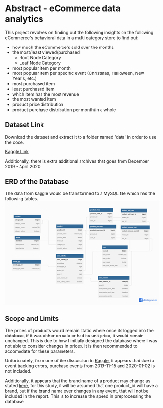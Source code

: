 # Abstract - eCommerce data analytics
This project revolves on finding out the following insights on the following eCommerce's behavioral data in a multi category store to find out:
- how much the eCommerce's sold over the months
- the most/least viewed/purchased
  - Root Node Category
  - Leaf Node Category
- most popular item per month
- most popular item per specific event (Christmas, Halloween, New Year's, etc.)
- most purchased item
- least purchased item
- which item has the most revenue
- the most wanted item
- product price distribution
- product purchase distribution per month/in a whole

## Dataset Link
Download the dataset and extract it to a folder named 'data' in order to use the code.

[Kaggle Link](https://www.kaggle.com/datasets/mkechinov/ecommerce-behavior-data-from-multi-category-store?select=2019-Oct.csv)

Additionally, there is extra additional archives that goes from December 2019 - April 2020.

## ERD of the Database
The data from kaggle would be transformed to a MySQL file which has the following tables.
![ECommerce ERD](https://github.com/aronnicksnts/kaggle-projects/blob/main/eCommerce%20Data%20Analytics/ECommerce%20ERD.png)

## Scope and Limits
The prices of products would remain static where once its logged into the database, if it was either on sale or had its unit price, it would remain unchanged. This is due to how I initially designed the database where I was not able to consider changes in prices. It is then recommended to accomodate for these parameters.

Unfortunately, from one of the discussion in [Kaggle](https://www.kaggle.com/datasets/mkechinov/ecommerce-behavior-data-from-multi-category-store/discussion/230883), it appears that due to event tracking errors, purchase events from 2019-11-15 and 2020-01-02 is not included.

Additionally, it appears that the brand name of a product may change as stated [here](https://www.kaggle.com/datasets/mkechinov/ecommerce-behavior-data-from-multi-category-store/discussion/129303), for this study, it will be assumed that one product_id will have a brand, but if the brand name ever changes in any event, that will not be included in the report. This is to increase the speed in preprocessing the database
